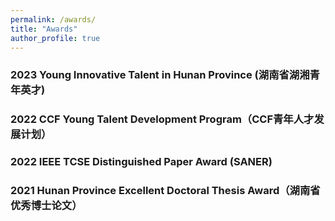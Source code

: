 ```yaml
---
permalink: /awards/
title: "Awards"
author_profile: true
---
```


### 2023 Young Innovative Talent in Hunan Province (湖南省湖湘青年英才)

### 2022 CCF Young Talent Development Program（CCF青年人才发展计划）

### 2022 IEEE TCSE Distinguished Paper Award (SANER)

### 2021 Hunan Province Excellent Doctoral Thesis Award（湖南省优秀博士论文）

<!--<strong>Before graduation:</strong>
* Awards
<p>2016 OW2 International Programming Contest, Third Prize</p>
<p>2014 National Graduate Students' Mathematical Contest in Modeling, Third Prize</p>
<p>2013 OW2 International Programming Contest, Special Prize (Only One)</p>
<p>2012 National Information Security Competition, Second Prize</p>
<p>2012 International Mathematical Contest in Modeling, Meritorious Winner</p>
<p>2011 National Mathematical Contest in Modeling, Second Prize</p>
<p>2010 National Mathematical Contest, Second Prize</p>

* Honors
<p>2018 Awarded Academic Innovation Star in NUDT (Top1)</p>  
<p>2018 Awarded Scholarship of Zhou Mingxi in NUDT (Top1)</p>
<p>2017 Honored as Excellent graduate student of College of Computer (NUDT)</p>
<p>2014 Honored as Excellent graduate student of College of Computer (NUDT)</p>
<p>2013 Honored as Excellent undergraduate student of College of Computer (NUDT)</p>
<p>2012 Awarded "Yin He" Scholarship in NUDT (Top2)</p>
<p>2012 Honored as Excellent undergraduate student of College of Computer (NUDT)</p>
<p>2011 Honored as Excellent undergraduate student of NUDT</p>
<p>2011 Honored as Excellent undergraduate student of College of Computer (NUDT) </p>
<p>2010 Honored as Excellent undergraduate student of College of Computer (NUDT) </p>


-->

